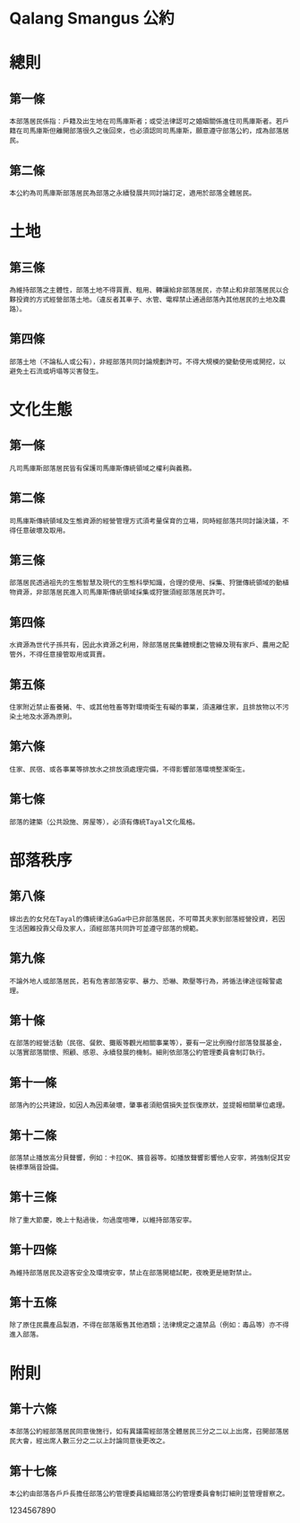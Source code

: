  Qalang Smangus 公約
===

# 總則

## 第一條                       
    本部落居民係指：戶籍及出生地在司馬庫斯者；或受法律認可之婚姻關係進住司馬庫斯者。若戶籍在司馬庫斯但離開部落很久之後回來，也必須認同司馬庫斯，願意遵守部落公約，成為部落居民。

## 第二條                       
    本公約為司馬庫斯部落居民為部落之永續發展共同討論訂定，適用於部落全體居民。

# 土地

## 第三條                       
    為維持部落之主體性，部落土地不得買賣、租用、轉讓給非部落居民，亦禁止和非部落居民以合夥投資的方式經營部落土地。（違反者其車子、水管、電桿禁止通過部落內其他居民的土地及農路）。

## 第四條                       
    部落土地（不論私人或公有），非經部落共同討論規劃許可。不得大規模的變動使用或開挖，以避免土石流或坍塌等災害發生。

# 文化生態

## 第一條                       
    凡司馬庫斯部落居民皆有保護司馬庫斯傳統領域之權利與義務。

## 第二條                       
    司馬庫斯傳統領域及生態資源的經營管理方式須考量保育的立場，同時經部落共同討論決議，不得任意破壞及取用。

## 第三條                       
    部落居民透過祖先的生態智慧及現代的生態科學知識，合理的使用、採集、狩獵傳統領域的動植物資源，非部落居民進入司馬庫斯傳統領域採集或狩獵須經部落居民許可。

## 第四條                       
    水資源為世代子孫共有，因此水資源之利用，除部落居民集體規劃之管線及現有家戶、農用之配管外，不得任意接管取用或買賣。

## 第五條                       
    住家附近禁止畜養豬、牛、或其他牲畜等對環境衛生有礙的事業，須遠離住家，且排放物以不污染土地及水源為原則。

## 第六條                       
    住家、民宿、或各事業等排放水之排放須處理完備，不得影響部落環境整潔衛生。

## 第七條                       
    部落的建築（公共設施、房屋等），必須有傳統Tayal文化風格。

 

# 部落秩序

## 第八條                       
    嫁出去的女兒在Tayal的傳統律法GaGa中已非部落居民，不可帶其夫家到部落經營投資，若因生活困難投靠父母及家人，須經部落共同許可並遵守部落的規範。

## 第九條                       
    不論外地人或部落居民，若有危害部落安寧、暴力、恐嚇、欺壓等行為，將循法律途徑報警處理。

## 第十條                       
    在部落的經營活動（民宿、餐飲、攤販等觀光相關事業等），要有一定比例撥付部落發展基金，以落實部落關懷、照顧、感恩、永續發展的機制。細則依部落公約管理委員會制訂執行。

## 第十一條                
    部落內的公共建設，如因人為因素破壞，肇事者須賠償損失並恢復原狀，並提報相關單位處理。

## 第十二條                
    部落禁止播放高分貝聲響，例如：卡拉OK、擴音器等。如播放聲響影響他人安寧，將強制促其安裝標準隔音設備。

## 第十三條                
    除了重大節慶，晚上十點過後，勿過度喧嘩，以維持部落安寧。

## 第十四條                
    為維持部落居民及遊客安全及環境安寧，禁止在部落開槍試靶，夜晚更是絕對禁止。

## 第十五條                
    除了原住民農產品製酒，不得在部落販售其他酒類；法律規定之違禁品（例如：毒品等）亦不得進入部落。

 

# 附則

## 第十六條                
    本部落公約經部落居民同意後施行，如有異議需經部落全體居民三分之二以上出席，召開部落居民大會，經出席人數三分之二以上討論同意後更改之。

## 第十七條                
    本公約由部落各戶戶長擔任部落公約管理委員組織部落公約管理委員會制訂細則並管理督察之。





1234567890